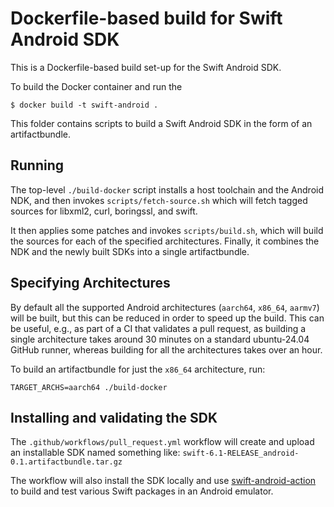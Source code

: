 # Dockerfile-based build for Swift Android SDK

This is a Dockerfile-based build set-up for the Swift Android SDK.

To build the Docker container and run the 

```
$ docker build -t swift-android .
```

This folder contains scripts to build a Swift Android SDK 
in the form of an artifactbundle.

## Running

The top-level `./build-docker` script installs a host toolchain and the
Android NDK, and then invokes `scripts/fetch-source.sh` which will
fetch tagged sources for libxml2, curl, boringssl, and swift.

It then applies some patches and invokes `scripts/build.sh`,
which will build the sources for each of the specified
architectures. Finally, it combines the NDK and the newly built
SDKs into a single artifactbundle.  

## Specifying Architectures

By default all the supported Android architectures
(`aarch64`, `x86_64`, `aarmv7`)
will be built, but this can be reduced in order to speed
up the build. This can be useful, e.g., as part of a CI that
validates a pull request, as building a single architecture
takes around 30 minutes on a standard ubuntu-24.04 GitHub runner,
whereas building for all the architectures takes over an hour.

To build an artifactbundle for just the `x86_64` architecture, run:

```
TARGET_ARCHS=aarch64 ./build-docker
```

## Installing and validating the SDK

The `.github/workflows/pull_request.yml` workflow
will create and upload an installable SDK named something like:
`swift-6.1-RELEASE_android-0.1.artifactbundle.tar.gz`

The workflow will also install the SDK locally and use
[swift-android-action](https://github.com/marketplace/actions/swift-android-action)
to build and test various Swift packages in an Android emulator.


